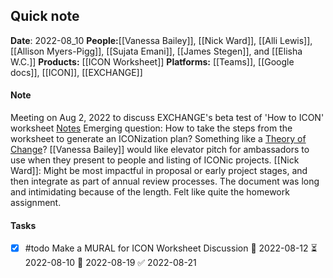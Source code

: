 ## Quick note
**Date**: 2022-08_10
**People:**[[Vanessa Bailey]], [[Nick Ward]], [[Alli Lewis]], [[Allison Myers-Pigg]], [[Sujata Emani]], [[James Stegen]], and [[Elisha W.C.]]
**Products:** [[ICON Worksheet]]
**Platforms:** [[Teams]], [[Google docs]], [[ICON]], [[EXCHANGE]]

#### Note
Meeting on Aug 2, 2022 to discuss EXCHANGE's beta test of 'How to ICON' worksheet [Notes](https://docs.google.com/document/d/1MlpLYfwf46ca_s8A0SCBRf7myRLowmjcghIXIqAyiAM/edit)
Emerging question: How to take the steps from the worksheet to generate an ICONization plan? Something like a [Theory of Change](https://stemeducationjournal.springeropen.com/articles/10.1186/s40594-020-0202-3)?
[[Vanessa Bailey]] would like elevator pitch for ambassadors to use when they present to people and listing of ICONic projects.
[[Nick Ward]]: Might be most impactful in proposal or early project stages, and then integrate as part of annual review processes. The document was long and intimidating because of the length. Felt like quite the homework assignment. 
 
#### Tasks
- [x] #todo Make a MURAL for ICON Worksheet Discussion 🛫 2022-08-12 ⏳ 2022-08-10 📅 2022-08-19 ✅ 2022-08-21